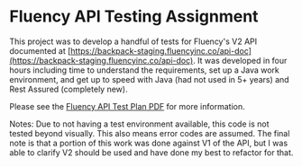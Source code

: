 # Fluency API Testing Assignment
This project was to develop a handful of tests for Fluency's V2 API documented at [https://backpack-staging.fluencyinc.co/api-doc](https://backpack-staging.fluencyinc.co/api-doc). It was developed in four hours including time to understand the requirements, set up a Java work environment, and get up to speed with Java (had not used in 5+ years) and Rest Assured (completely new).

Please see the [Fluency API Test Plan PDF](https://github.com/iammike/fluency_api_testing_assignment/blob/main/Fluency_Accounts_API_Test_Plan.pdf) for more information.

Notes: Due to not having a test environment available, this code is not tested beyond visually. This also means error codes are assumed. The final note is that a portion of this work was done against V1 of the API, but I was able to clarify V2 should be used and have done my best to refactor for that.
